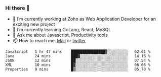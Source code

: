 ### Hi there 👋

- 🔭 I’m currently working at Zoho as Web Application Developer for an exciting new project
- 🌱 I’m currently learning GoLang, React, MySQL
- 💬 Ask me about Javascript, Productivity tools 
- 📫 How to reach me: [Mail](mailto:kvaishak47@gmail.com) or [twitter](https://twitter.com/_kvaishak)

<!--START_SECTION:waka-->
```text
JavaScript   1 hr 47 mins    ███████████████▓░░░░░░░░░   62.61 % 
Java         24 mins         ███▓░░░░░░░░░░░░░░░░░░░░░   14.16 % 
JSON         12 mins         ██░░░░░░░░░░░░░░░░░░░░░░░   07.54 % 
XML          10 mins         █▓░░░░░░░░░░░░░░░░░░░░░░░   06.06 % 
Properties   9 mins          █▒░░░░░░░░░░░░░░░░░░░░░░░   05.70 % 
```
<!--END_SECTION:waka-->
